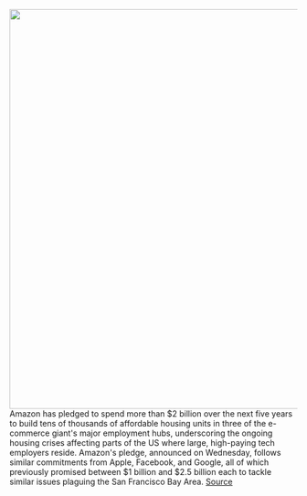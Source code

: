 <img src='https://cdn.vox-cdn.com/thumbor/O1LWXVrOKzoHPFDzXN34oCf2O9c=/0x0:2040x1360/1200x800/filters:focal(857x517:1183x843)/cdn.vox-cdn.com/uploads/chorus_image/image/68627425/acastro_181114_1777_amazon_hq2_0006.0.jpg' width='700px' /><br/>
Amazon has pledged to spend more than $2 billion over the next five years to build tens of thousands of affordable housing units in three of the e-commerce giant's major employment hubs, underscoring the ongoing housing crises affecting parts of the US where large, high-paying tech employers reside. Amazon's pledge, announced on Wednesday, follows similar commitments from Apple, Facebook, and Google, all of which previously promised between $1 billion and $2.5 billion each to tackle similar issues plaguing the San Francisco Bay Area.
<a href='https://www.theverge.com/2021/1/6/22216769/amazon-affordable-housing-pledge-cities'> Source <a/>